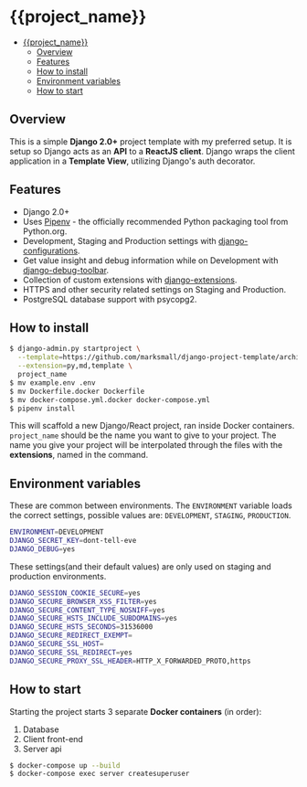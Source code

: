 # {{project_name}}

- [{{project_name}}](#projectname)
  - [Overview](#overview)
  - [Features](#features)
  - [How to install](#how-to-install)
  - [Environment variables](#environment-variables)
  - [How to start](#how-to-start)

## Overview

This is a simple **Django 2.0+** project template with my preferred setup. It is setup so Django acts as an **API** to a **ReactJS client**. Django wraps the client application in a **Template View**, utilizing Django's auth decorator.

## Features

- Django 2.0+
- Uses [Pipenv](https://github.com/kennethreitz/pipenv) - the officially recommended Python packaging tool from Python.org.
- Development, Staging and Production settings with [django-configurations](https://django-configurations.readthedocs.org).
- Get value insight and debug information while on Development with [django-debug-toolbar](https://django-debug-toolbar.readthedocs.org).
- Collection of custom extensions with [django-extensions](http://django-extensions.readthedocs.org).
- HTTPS and other security related settings on Staging and Production.
- PostgreSQL database support with psycopg2.

## How to install

```bash
$ django-admin.py startproject \
  --template=https://github.com/marksmall/django-project-template/archive/master.zip \
  --extension=py,md,template \
  project_name
$ mv example.env .env
$ mv Dockerfile.docker Dockerfile
$ mv docker-compose.yml.docker docker-compose.yml
$ pipenv install
```

This will scaffold a new Django/React project, ran inside Docker containers. `project_name` should be the name you want to give to your project. The name you give your project will be interpolated through the files with the **extensions**, named in the command.

## Environment variables

These are common between environments. The `ENVIRONMENT` variable loads the correct settings, possible values are: `DEVELOPMENT`, `STAGING`, `PRODUCTION`.

```bash
ENVIRONMENT=DEVELOPMENT
DJANGO_SECRET_KEY=dont-tell-eve
DJANGO_DEBUG=yes
```

These settings(and their default values) are only used on staging and production environments.

```bash
DJANGO_SESSION_COOKIE_SECURE=yes
DJANGO_SECURE_BROWSER_XSS_FILTER=yes
DJANGO_SECURE_CONTENT_TYPE_NOSNIFF=yes
DJANGO_SECURE_HSTS_INCLUDE_SUBDOMAINS=yes
DJANGO_SECURE_HSTS_SECONDS=31536000
DJANGO_SECURE_REDIRECT_EXEMPT=
DJANGO_SECURE_SSL_HOST=
DJANGO_SECURE_SSL_REDIRECT=yes
DJANGO_SECURE_PROXY_SSL_HEADER=HTTP_X_FORWARDED_PROTO,https
```

## How to start

Starting the project starts 3 separate **Docker containers** (in order):

1. Database
1. Client front-end
1. Server api

```bash
$ docker-compose up --build
$ docker-compose exec server createsuperuser
```
